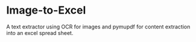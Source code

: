 # Image-to-Excel
A text extractor using OCR for images and pymupdf for content extraction into an excel spread sheet.
